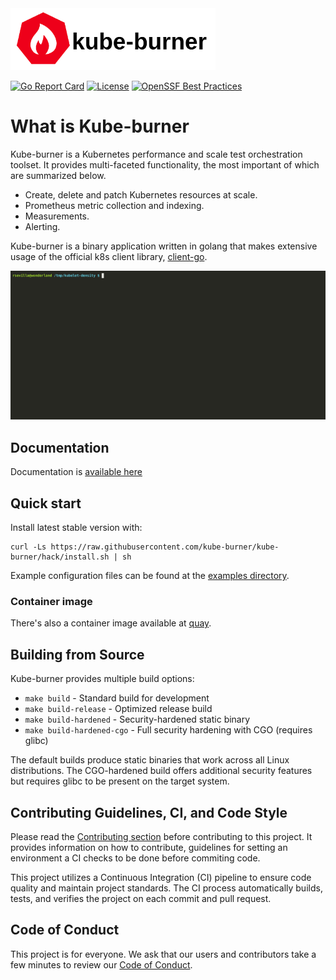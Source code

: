 <img src='./media/horizontal/kube-burner-horizontal-color.png' width='65%'>

[![Go Report Card](https://goreportcard.com/badge/github.com/kube-burner/kube-burner)](https://goreportcard.com/report/github.com/kube-burner/kube-burner)
[![License](https://img.shields.io/badge/License-Apache%202.0-blue.svg)](https://opensource.org/licenses/Apache-2.0)
[![OpenSSF Best Practices](https://www.bestpractices.dev/projects/8264/badge)](https://www.bestpractices.dev/projects/8264)

# What is Kube-burner

Kube-burner is a Kubernetes performance and scale test orchestration toolset. It provides multi-faceted functionality, the most important of which are summarized below.

- Create, delete and patch Kubernetes resources at scale.
- Prometheus metric collection and indexing.
- Measurements.
- Alerting.

Kube-burner is a binary application written in golang that makes extensive usage of the official k8s client library, [client-go](https://github.com/kubernetes/client-go).

![Demo](docs/media/demo.gif)


## Documentation

Documentation is [available here](https://kube-burner.github.io/kube-burner/)

## Quick start

Install latest stable version with:

```shell
curl -Ls https://raw.githubusercontent.com/kube-burner/kube-burner/hack/install.sh | sh
```

Example configuration files can be found at the [examples directory](./examples).

### Container image

There's also a container image available at [quay](https://quay.io/repository/kube-burner/kube-burner?tab=tags).


## Building from Source

Kube-burner provides multiple build options:

- `make build`              - Standard build for development
- `make build-release`      - Optimized release build  
- `make build-hardened`     - Security-hardened static binary
- `make build-hardened-cgo` - Full security hardening with CGO (requires glibc)

The default builds produce static binaries that work across all Linux distributions. The CGO-hardened build offers additional security features but requires glibc to be present on the target system.

## Contributing Guidelines, CI, and Code Style

Please read the [Contributing section](https://kube-burner.github.io/kube-burner/latest/contributing/) before contributing to this project. It provides information on how to contribute, guidelines for setting an environment a CI checks to be done before commiting code.

This project utilizes a Continuous Integration (CI) pipeline to ensure code quality and maintain project standards. The CI process automatically builds, tests, and verifies the project on each commit and pull request.

## Code of Conduct

This project is for everyone. We ask that our users and contributors take a few minutes to review our [Code of Conduct](./code-of-conduct.md).
